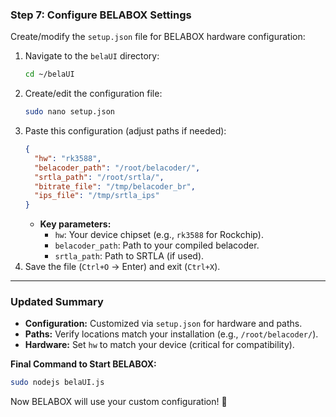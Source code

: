 ### **Step 7: Configure BELABOX Settings**  
Create/modify the `setup.json` file for BELABOX hardware configuration:  

1. Navigate to the `belaUI` directory:  
   ```bash
   cd ~/belaUI
   ```  
2. Create/edit the configuration file:  
   ```bash
   sudo nano setup.json
   ```  
3. Paste this configuration (adjust paths if needed):  
   ```json
   {
     "hw": "rk3588",
     "belacoder_path": "/root/belacoder/",
     "srtla_path": "/root/srtla/",
     "bitrate_file": "/tmp/belacoder_br",
     "ips_file": "/tmp/srtla_ips"
   }
   ```  
   - **Key parameters:**  
     - `hw`: Your device chipset (e.g., `rk3588` for Rockchip).  
     - `belacoder_path`: Path to your compiled belacoder.  
     - `srtla_path`: Path to SRTLA (if used).  
4. Save the file (`Ctrl+O` → Enter) and exit (`Ctrl+X`).  

---

### **Updated Summary**  
- **Configuration:** Customized via `setup.json` for hardware and paths.  
- **Paths:** Verify locations match your installation (e.g., `/root/belacoder/`).  
- **Hardware:** Set `hw` to match your device (critical for compatibility).  

**Final Command to Start BELABOX:**  
```bash
sudo nodejs belaUI.js
```  

Now BELABOX will use your custom configuration! 🚀
